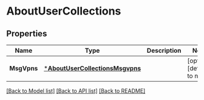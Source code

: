 # AboutUserCollections

## Properties
Name | Type | Description | Notes
------------ | ------------- | ------------- | -------------
**MsgVpns** | [***AboutUserCollectionsMsgvpns**](AboutUserCollectionsMsgvpns.md) |  | [optional] [default to null]

[[Back to Model list]](../README.md#documentation-for-models) [[Back to API list]](../README.md#documentation-for-api-endpoints) [[Back to README]](../README.md)

